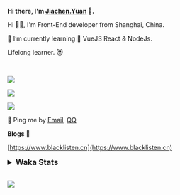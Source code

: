 <!-- <img align="right" src="https://github-readme-stats.vercel.app/api/top-langs/?username=blacklisten&layout=compact" /> -->

**Hi there, I'm [Jiachen.Yuan](https://www.blacklisten.cn) 👋.**

Hi 🙋‍♂️, I'm Front-End developer from Shanghai, China.

🌱 I’m currently learning 🥀 VueJS  React & NodeJs.

Lifelong learner. 😻

<br />

<img src="https://github-readme-stats.vercel.app/api/top-langs/?username=aaditkamat&layout=compact" /><br />

<img src="https://github-readme-stats.vercel.app/api?username=blacklisten&count_private=true&show_icons=true" /><br />

<img src="https://github-readme-stats.vercel.app/api/wakatime?username=blacklisten&layout=compact" /><br />



💬 Ping me by [Email](mailto:black_listen@163.com), [QQ](http://wpa.qq.com/msgrd?v=3&uin=756319278&site=%E5%9C%A8%E7%BA%BF%E5%AE%A2%E6%9C%8D&menu=yes)

<!-- I am Into , 🙏 -->

<!-- Javascript, Web Development, H5, MicroProgram, NodeJs, Electron... 😼 -->

<!--[![Top Langs](https://github-readme-stats.vercel.app/api/top-langs/?username=blacklisten&layout=compact)](https://github.com/anuraghazra/github-readme-stats)-->

<!--![ReadMe Card](https://github-readme-stats.vercel.app/api?username=blacklisten&show_icons=true&theme=radical)-->

**Blogs 🌱**

[https://www.blacklisten.cn](https://www.blacklisten.cn)

<details>
 <summary style="font-size:1.25em"><strong>Waka Stats </strong></summary><br>
<!--START_SECTION:waka-->
![Code Time](http://img.shields.io/badge/Code%20Time-0%20secs-blue)

![Profile Views](http://img.shields.io/badge/Profile%20Views-10-blue)

**🐱 My GitHub Data** 

> 🏆 3 Contributions in the Year 2022
 > 
> 📦 258.5 kB Used in GitHub's Storage 
 > 
> 💼 Opted to Hire
 > 
> 📜 48 Public Repositories 
 > 
> 🔑 4 Private Repositories  
 > 
**I'm an Early 🐤** 

```text
🌞 Morning    15 commits     ███░░░░░░░░░░░░░░░░░░░░░░   11.81% 
🌆 Daytime    78 commits     ███████████████░░░░░░░░░░   61.42% 
🌃 Evening    34 commits     ██████░░░░░░░░░░░░░░░░░░░   26.77% 
🌙 Night      0 commits      ░░░░░░░░░░░░░░░░░░░░░░░░░   0.0%

```
📅 **I'm Most Productive on Friday** 

```text
Monday       23 commits     ████░░░░░░░░░░░░░░░░░░░░░   18.11% 
Tuesday      14 commits     ██░░░░░░░░░░░░░░░░░░░░░░░   11.02% 
Wednesday    26 commits     █████░░░░░░░░░░░░░░░░░░░░   20.47% 
Thursday     28 commits     █████░░░░░░░░░░░░░░░░░░░░   22.05% 
Friday       32 commits     ██████░░░░░░░░░░░░░░░░░░░   25.2% 
Saturday     3 commits      ░░░░░░░░░░░░░░░░░░░░░░░░░   2.36% 
Sunday       1 commits      ░░░░░░░░░░░░░░░░░░░░░░░░░   0.79%

```


📊 **This Week I Spent My Time On** 

```text
⌚︎ Time Zone: Asia/Shanghai

💬 Programming Languages: 
TypeScript               5 hrs 34 mins       ████████████████░░░░░░░░░   64.07% 
Vue.js                   2 hrs 16 mins       ██████░░░░░░░░░░░░░░░░░░░   26.08% 
LESS                     22 mins             █░░░░░░░░░░░░░░░░░░░░░░░░   4.22% 
JavaScript               14 mins             ░░░░░░░░░░░░░░░░░░░░░░░░░   2.83% 
JSON                     14 mins             ░░░░░░░░░░░░░░░░░░░░░░░░░   2.77%

🔥 Editors: 
VS Code                  8 hrs 41 mins       █████████████████████████   100.0%

🐱‍💻 Projects: 
AppAgentAdminMetaWeb     2 hrs 51 mins       ████████░░░░░░░░░░░░░░░░░   32.94% 
AppBosSummaryH5          2 hrs 32 mins       ███████░░░░░░░░░░░░░░░░░░   29.33% 
AppBosOrderWeb           1 hr 46 mins        █████░░░░░░░░░░░░░░░░░░░░   20.42% 
AppTransportManageWeb    48 mins             ██░░░░░░░░░░░░░░░░░░░░░░░   9.23% 
AppRomeMetaWeb           37 mins             █░░░░░░░░░░░░░░░░░░░░░░░░   7.16%

💻 Operating System: 
Mac                      8 hrs 41 mins       █████████████████████████   100.0%

```

**I Mostly Code in JavaScript** 

```text
JavaScript               19 repos            ███████████░░░░░░░░░░░░░░   44.19% 
Vue                      11 repos            ██████░░░░░░░░░░░░░░░░░░░   25.58% 
TypeScript               6 repos             ███░░░░░░░░░░░░░░░░░░░░░░   13.95% 
HTML                     4 repos             ██░░░░░░░░░░░░░░░░░░░░░░░   9.3% 
CSS                      1 repo              ░░░░░░░░░░░░░░░░░░░░░░░░░   2.33%

```


**Timeline**

![Chart not found](https://raw.githubusercontent.com/blacklisten/blacklisten/master/charts/bar_graph.png) 


 Last Updated on 06/07/2022 18:51:17 UTC
<!--END_SECTION:waka-->
</details>

<br />

<!--
**blacklisten/blacklisten** is a ✨ _special_ ✨ repository because its `README.md` (this file) appears on your GitHub profile.

Here are some ideas to get you started:

- 🔭 I’m currently working on ...
- 🌱 I’m currently learning ...
- 👯 I’m looking to collaborate on ...
- 🤔 I’m looking for help with ...
- 💬 Ask me about ...
- 📫 How to reach me: ...
- 😄 Pronouns: ...
- ⚡ Fun fact: ...
-->

![](http://profile-counter.glitch.me/blacklisten/count.svg)
